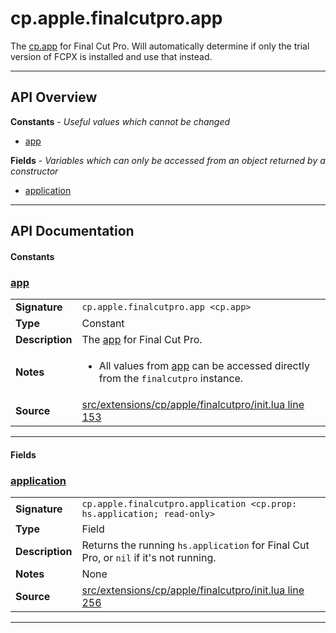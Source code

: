 # cp.apple.finalcutpro.app

The [cp.app](cp.app.md) for Final Cut Pro. Will automatically determine
if only the trial version of FCPX is installed and use that instead.

---

## API Overview
**Constants** - _Useful values which cannot be changed_
 * [app](#app)

**Fields** - _Variables which can only be accessed from an object returned by a constructor_
 * [application](#application)


---

## API Documentation

#### Constants


### [app](#app)

|                                             |                                                                                     |
| --------------------------------------------|-------------------------------------------------------------------------------------|
| **Signature**                               | `cp.apple.finalcutpro.app <cp.app>`                                                                    |
| **Type**                                    | Constant                                                                     |
| **Description**                             | The [app](cp.app.md) for Final Cut Pro.                                                                     |
| **Notes**                                   | <ul><li>All values from [app](cp.app.md) can be accessed directly from the `finalcutpro` instance.</li></ul> |
| **Source**                                  | [src/extensions/cp/apple/finalcutpro/init.lua line 153](https://github.com/CommandPost/CommandPost/blob/develop/src/extensions/cp/apple/finalcutpro/init.lua#L153) |

---

#### Fields


### [application](#application)

|                                             |                                                                                     |
| --------------------------------------------|-------------------------------------------------------------------------------------|
| **Signature**                               | `cp.apple.finalcutpro.application <cp.prop: hs.application; read-only>`                                                                    |
| **Type**                                    | Field                                                                     |
| **Description**                             | Returns the running `hs.application` for Final Cut Pro, or `nil` if it's not running.                                                                     |
| **Notes**                                   | None |
| **Source**                                  | [src/extensions/cp/apple/finalcutpro/init.lua line 256](https://github.com/CommandPost/CommandPost/blob/develop/src/extensions/cp/apple/finalcutpro/init.lua#L256) |

---

